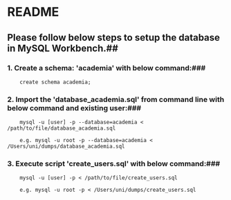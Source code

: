 # README #

## Please follow below steps to setup the database in MySQL Workbench.##

### 1. Create a schema: 'academia' with below command:###
        
        create schema academia;

### 2. Import the 'database_academia.sql' from command line with below command and existing user:###

        mysql -u [user] -p --database=academia < /path/to/file/database_academia.sql
 
        e.g. mysql -u root -p --database=academia < /Users/uni/dumps/database_academia.sql

### 3. Execute script 'create_users.sql' with below command:###

        mysql -u [user] -p < /path/to/file/create_users.sql 

        e.g. mysql -u root -p < /Users/uni/dumps/create_users.sql 

